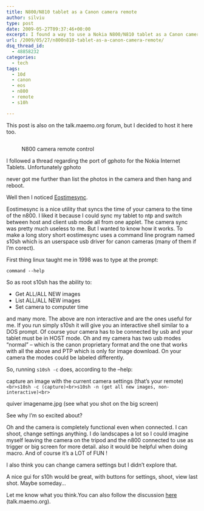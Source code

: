 ```yaml
---
title: N800/N810 tablet as a Canon camera remote
author: silviu
type: post
date: 2009-05-27T09:37:46+00:00
excerpt: I found a way to use a Nokia N800/N810 tablet as a Canon camera remote control. You can shoot, download and view your pictures on the big screen.
url: /2009/05/27/n800n810-tablet-as-a-canon-camera-remote/
dsq_thread_id:
  - 48858232
categories:
  - tech
tags:
  - 10d
  - canon
  - eos
  - n800
  - remote
  - s10h

---
```

This post is also on the talk.maemo.org forum, but I decided to host it here too.<figure class="wp-block-image">

<img decoding="async" src="https://talk.maemo.org/attachment.php?attachmentid=1198&stc=1&d=1206045723" alt="" /> <figcaption>N800 camera remote control</figcaption></figure> 

I followed a thread regarding the port of gphoto for the Nokia Internet Tablets. Unfortunately gphoto 

never got me further than list the photos in the camera and then hang and reboot.

Well then I noticed [Eostimesync][1].

Eostimesync is a nice utility that syncs the time of your camera to the time of the n800. I liked it because I could sync my tablet to ntp and switch between host and client usb mode all from one applet. The camera sync was pretty much useless to me. But I wanted to know how it works. To make a long story short eostimesync uses a command line program named s10sh which is an userspace usb driver for canon cameras (many of them if I&#8217;m corect).

First thing linux taught me in 1998 was to type at the prompt:  
  
`command --help`  
  
So as root s10sh has the ability to:

  * Get ALL/ALL NEW images
  * List ALL/ALL NEW images
  * Set camera to computer time

and many more. The above are non interactive and are the ones useful for me. If you run simply s10sh it will give you an interactive shell similar to a DOS prompt. Of course your camera has to be connected by usb and your tablet must be in HOST mode. Oh and my camera has two usb modes &#8220;normal&#8221; &#8211; which is the canon proprietary format and the one that works with all the above and PTP which is only for image download. On your camera the modes could be labeled differently.

So, running `s10sh -c` does, according to the &#8211;help:

capture an image with the current camera settings (that&#8217;s your remote)  
`<br>s10sh -c (capture)<br>s10sh -n (get all new images, non-interactive)<br>`

quiver imagename.jpg (see what you shot on the big screen)  
  
See why I&#8217;m so excited about?

Oh and the camera is completely functional even when connected. I can shoot, change settings anything. I do landscapes a lot so I could imagine myself leaving the camera on the tripod and the n800 connected to use as trigger or big screen for more detail. also it would be helpful when doing macro. And of course it&#8217;s a LOT of FUN !

I also think you can change camera settings but I didn&#8217;t explore that.

A nice gui for s10h would be great, with buttons for settings, shoot, view last shot. Maybe someday&#8230;

Let me know what you think.You can also follow the discussion [here][2] (talk.maemo.org).

 [1]: https://garage.maemo.org/projects/eostimesync/
 [2]: http://talk.maemo.org/showthread.php?t=18143